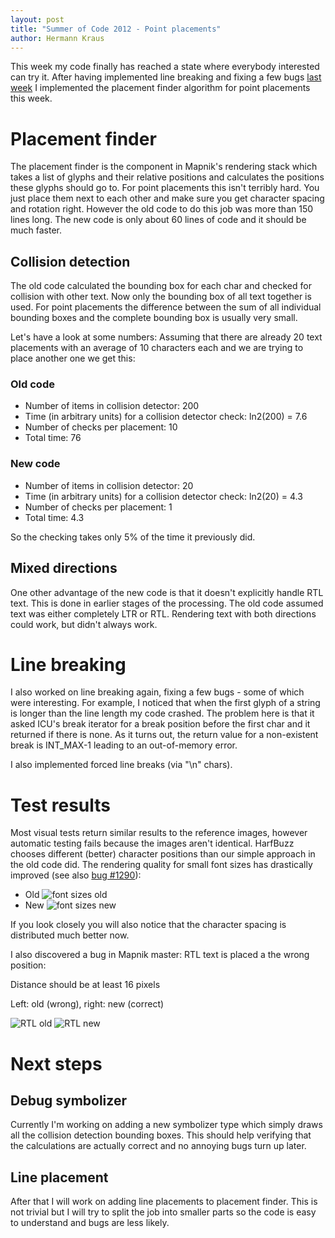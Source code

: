 ```yaml
---
layout: post
title: "Summer of Code 2012 - Point placements"
author: Hermann Kraus
---
```


This week my code finally has reached a state where everybody interested can
try it. After having implemented line breaking and fixing a few bugs
[last week](http://mapnik.org/news/2012/07/22/gsoc2012-status5) I implemented
the placement finder algorithm for point placements this week.

# Placement finder
The placement finder is the component in Mapnik's rendering stack which takes
a list of glyphs and their relative positions and calculates the positions these
glyphs should go to.
For point placements this isn't terribly hard. You just place them next to each
other and make sure you get character spacing and rotation right. However the
old code to do this job was more than 150 lines long. The new code is only about
60 lines of code and it should be much faster.

## Collision detection
The old code calculated the bounding box for each char and checked for collision
with other text. Now only the bounding box of all text together is used. For point
placements the difference between the sum of all individual bounding boxes
and the complete bounding box is usually very small. 

Let's have a look at some numbers: Assuming that there are already 20 text placements with
an average of 10 characters each and we are trying to place another one
we get this:

### Old code
* Number of items in collision detector: 200
* Time (in arbitrary units) for a collision detector check: ln2(200) = 7.6
* Number of checks per placement: 10
* Total time: 76

### New code
* Number of items in collision detector: 20
* Time (in arbitrary units) for a collision detector check: ln2(20) = 4.3
* Number of checks per placement: 1
* Total time: 4.3

So the checking takes only 5% of the time it previously did.

## Mixed directions
One other advantage of the new code is that it doesn't explicitly handle
RTL text. This is done in earlier stages of the processing. The old code
assumed text was either completely LTR or RTL. Rendering text
with both directions could work, but didn't always work.

# Line breaking
I also worked on line breaking again, fixing a few bugs - some of which were
interesting. For example, I noticed that when the first glyph of a string
is longer than the line length my code crashed. The problem here is that it asked
ICU's break iterator for a break position before the first char and it returned
if there is none. As it turns out, the return value for a non-existent break is
INT_MAX-1 leading to an out-of-memory error.

I also implemented forced line breaks (via "\n" chars).

# Test results
Most visual tests return similar results to the reference images, however
automatic testing fails because the images aren't identical. HarfBuzz chooses
different (better) character positions than our simple approach in the old code
did. The rendering quality for small font sizes has drastically improved (see
also [bug #1290](https://github.com/mapnik/mapnik/issues/1290)):

* Old
![font sizes old](http://mapnik.org/images/harfbuzz/fontsizes-old.png)
* New
![font sizes new](http://mapnik.org/images/harfbuzz/fontsizes-new.png)

If you look closely you will also notice that the character spacing is
distributed much better now.

I also discovered a bug in Mapnik master: RTL text is placed a the wrong position:

Distance should be at least 16 pixels

Left: old (wrong), right: new (correct)

![RTL old](http://mapnik.org/images/harfbuzz/rtl-old.png)
![RTL new](http://mapnik.org/images/harfbuzz/rtl-new.png)

# Next steps
## Debug symbolizer
Currently I'm working on adding a new symbolizer type which simply draws all
the collision detection bounding boxes. This should help verifying that the
calculations are actually correct and no annoying bugs turn up later.

## Line placement
After that I will work on adding line placements to placement finder. This is
not trivial but I will try to split the job into smaller parts so the code
is easy to understand and bugs are less likely.